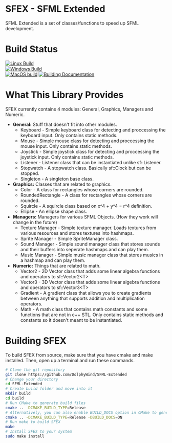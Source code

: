 # SFEX - SFML Extended
SFML Extended is a set of classes/functions to speed up SFML development.

# Build Status
[![Linux Build](https://github.com/DolphyWind/SFML-Extended/actions/workflows/linux_build.yml/badge.svg)](https://github.com/DolphyWind/SFML-Extended/actions/workflows/linux_build.yml)  
[![Windows Build](https://github.com/DolphyWind/SFML-Extended/actions/workflows/windows_build.yml/badge.svg)](https://github.com/DolphyWind/SFML-Extended/actions/workflows/windows_build.yml)  
[![MacOS build](https://github.com/DolphyWind/SFML-Extended/actions/workflows/mac_build.yml/badge.svg)](https://github.com/DolphyWind/SFML-Extended/actions/workflows/mac_build.yml)
[![Building Documentation](https://github.com/DolphyWind/SFML-Extended/actions/workflows/build_docs.yml/badge.svg)](https://github.com/DolphyWind/SFML-Extended/actions/workflows/build_docs.yml)

# What This Library Provides
SFEX currently contains 4 modules: General, Graphics, Managers and Numeric.

- **General:** Stuff that doesn't fit into other modules.
    - Keyboard - Simple keyboard class for detecting and proccessing the keyboard input. Only contains static methods.
    - Mouse - Simple mouse class for detecting and proccessing the mouse input. Only contains static methods.
    - Joystick - Simple joystick class for detecting and proccessing the joystick input. Only contains static methods.
    - Listener - Listener class that can be instantiated unlike sf::Listener.
    - Stopwatch - A stopwatch class. Basically sf::Clock but can be stopped.
    - Singleton - A singleton base class. 
- **Graphics:** Classes that are related to graphics.
    - Color - A class for rectangles whose corners are rounded.
    - RoundedRectangle - A class for rectangles whose corners are rounded.
    - Squircle - A squircle class based on x^4 + y^4 = r^4 definition.
    - Ellipse - An ellipse shape class.
- **Managers:** Managers for various SFML Objects. (How they work will change in the future)
    - Texture Manager - Simple texture manager. Loads textures from various resources and stores textures into hashmaps.
    - Sprite Manager - Simple SpriteManager class.
    - Sound Manager - Simple sound manager class that stores sounds and their buffers into seperate hashmaps and can play them.
    - Music Manager - Simple music manager class that stores musics in a hashmap and can play them.
- **Numeric:** Things that are related to math.
    - Vector2 - 2D Vector class that adds some linear algebra functions and operators to sf::Vector2\<T\>
    - Vector3 - 3D Vector class that adds some linear algebra functions and operators to sf::Vector3\<T\>
    - Gradient - A gradient class that allows you to create gradients between anything that supports addition and multiplication operators.
    - Math - A math class that contains math constants and some functions that are not in c++ STL. Only contains static methods and constants so it doesn't meant to be instantiated.

# Building SFEX

To build SFEX from source, make sure that you have cmake and make installed. Then, open up a terminal and run these commands.
```bash
# Clone the git repository
git clone https://github.com/DolphyWind/SFML-Extended
# Change your directory
cd SFML-Extended
# Create build folder and move into it
mkdir build
cd build
# Run CMake to generate build files
cmake .. -DCMAKE_BUILD_TYPE=Release
# Alternatively, you can also enable BUILD_DOCS option in CMake to generate documentation via Doxygen.
cmake .. -DCMAKE_BUILD_TYPE=Release -DBUILD_DOCS=ON
# Run make to build SFEX
make
# Install SFEX to your system
sudo make install
```
